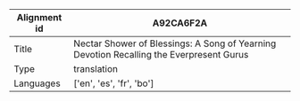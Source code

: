 |Alignment id | A92CA6F2A
| --- | --- 
|Title | Nectar Shower of Blessings: A Song of Yearning Devotion Recalling the Everpresent Gurus 
|Type | translation
|Languages | ['en', 'es', 'fr', 'bo']
